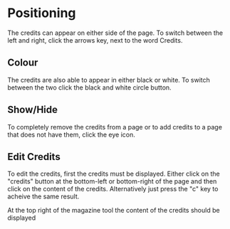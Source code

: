 # Positioning
<!-- [[TOC]] -->
The credits can appear on either side of the page. To switch between the left and right, click the arrows key, next to the word Credits.

## Colour

The credits are also able to appear in either black or white. To switch between the two click the black and white circle button. 

## Show/Hide

To completely remove the credits from a page or to add credits to a page that does not have them, click the eye icon.

## Edit Credits

To edit the credits, first the credits must be displayed. Either click on the "credits" button at the bottom-left or bottom-right of the page and then click on the content of the credits. Alternatively just press the "c" key to acheive the same result.

At the top right of the magazine tool the content of the credits should be displayed